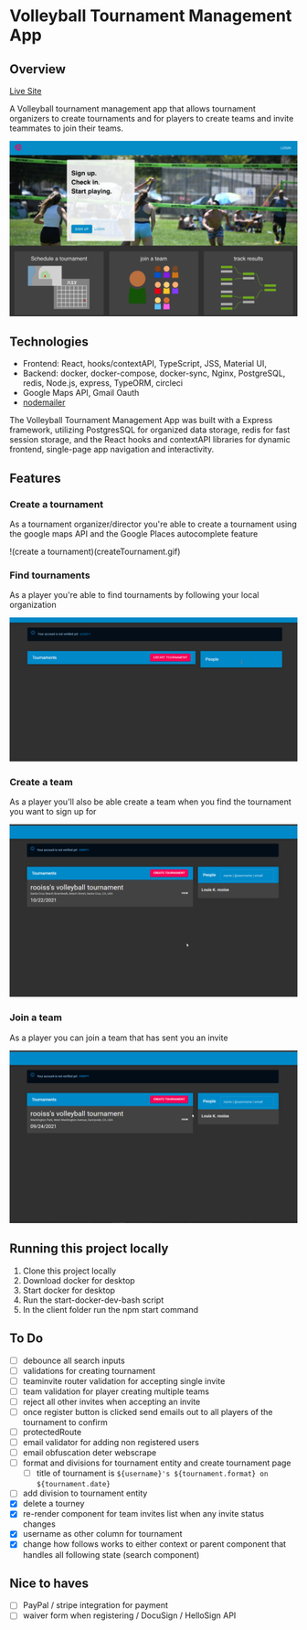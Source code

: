 # Volleyball Tournament Management App

## Overview

[Live Site](https://volleyballtournaments.xyz)

A Volleyball tournament management app that allows tournament organizers to create tournaments and for players to create teams and invite teammates to join their teams.

![landing](Landing.png)

## Technologies

- Frontend: React, hooks/contextAPI, TypeScript, JSS, Material UI,
- Backend: docker, docker-compose, docker-sync, Nginx, PostgreSQL, redis, Node.js, express, TypeORM, circleci
- Google Maps API, Gmail Oauth
- [nodemailer](https://nodemailer.com/about/)

The Volleyball Tournament Management App was built with a Express framework, utilizing PostgresSQL for organized data storage, redis for fast session storage, and the React hooks and contextAPI libraries for dynamic frontend, single-page app navigation and interactivity.

## Features

### Create a tournament

As a tournament organizer/director you're able to create a tournament using the google maps API and the Google Places autocomplete feature

!(create a tournament)(createTournament.gif)

### Find tournaments

As a player you're able to find tournaments by following your local organization

![find tournaments](followPeople.gif)

### Create a team

As a player you'll also be able create a team when you find the tournament you want to sign up for

![create a team](createTeam.gif)

### Join a team

As a player you can join a team that has sent you an invite

![join a team](acceptTeam.gif)

## Running this project locally

1. Clone this project locally
2. Download docker for desktop
3. Start docker for desktop
4. Run the start-docker-dev-bash script
5. In the client folder run the npm start command

## To Do

- [ ] debounce all search inputs
- [ ] validations for creating tournament
- [ ] teaminvite router validation for accepting single invite
- [ ] team validation for player creating multiple teams
- [ ] reject all other invites when accepting an invite
- [ ] once register button is clicked send emails out to all players of the tournament to confirm
- [ ] protectedRoute
- [ ] email validator for adding non registered users
- [ ] email obfuscation deter webscrape
- [ ] format and divisions for tournament entity and create tournament page
  - [ ] title of tournament is `${username}'s ${tournament.format} on ${tournament.date}`
- [ ] add division to tournament entity
- [x] delete a tourney
- [x] re-render component for team invites list when any invite status changes
- [x] username as other column for tournament
- [x] change how follows works to either context or parent component that handles all following state (search component)

## Nice to haves

- [ ] PayPal / stripe integration for payment
- [ ] waiver form when registering / DocuSign / HelloSign API
